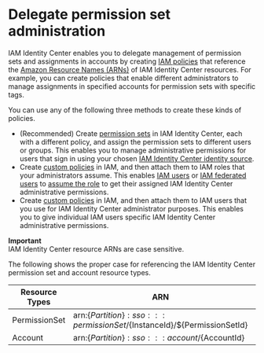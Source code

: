 # Delegate permission set administration<a name="permissionsetdelegation"></a>

IAM Identity Center enables you to delegate management of permission sets and assignments in accounts by creating [IAM policies](https://docs.aws.amazon.com/IAM/latest/UserGuide/access_policies.html) that reference the [Amazon Resource Names \(ARNs\)](https://docs.aws.amazon.com/general/latest/gr/aws-arns-and-namespaces.html) of IAM Identity Center resources\. For example, you can create policies that enable different administrators to manage assignments in specified accounts for permission sets with specific tags\.

You can use any of the following three methods to create these kinds of policies\.
+ \(Recommended\) Create [permission sets](https://docs.aws.amazon.com/en_us/singlesignon/latest/userguide/permissionsets.html) in IAM Identity Center, each with a different policy, and assign the permission sets to different users or groups\. This enables you to manage administrative permissions for users that sign in using your chosen [IAM Identity Center identity source](https://docs.aws.amazon.com/singlesignon/latest/userguide/manage-your-identity-source.html)\. 
+ Create [custom policies](https://docs.aws.amazon.com/IAM/latest/UserGuide/best-practices.html#best-practice-managed-vs-inline) in IAM, and then attach them to IAM roles that your administrators assume\. This enables [IAM users](https://docs.aws.amazon.com/IAM/latest/UserGuide/id_users.html) or [IAM federated users](https://docs.aws.amazon.com/IAM/latest/UserGuide/id_roles_providers.html) to [assume the role](https://docs.aws.amazon.com/IAM/latest/UserGuide/id_roles.html) to get their assigned IAM Identity Center administrative permissions\.
+ Create [custom policies](https://docs.aws.amazon.com/IAM/latest/UserGuide/best-practices.html#best-practice-managed-vs-inline) in IAM, and then attach them to IAM users that you use for IAM Identity Center administrator purposes\. This enables you to give individual IAM users specific IAM Identity Center administrative permissions\.

**Important**  
IAM Identity Center resource ARNs are case sensitive\. 

The following shows the proper case for referencing the IAM Identity Center permission set and account resource types\.


| Resource Types | ARN | Context Keys | 
| --- | --- | --- | 
| PermissionSet | arn:$\{Partition\}:sso:::permissionSet/$\{InstanceId\}/$\{PermissionSetId\} | aws:ResourceTag/$\{TagKey\} | 
| Account | arn:$\{Partition\}:sso:::account/$\{AccountId\} | Not Applicable | 